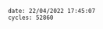 

                date: 22/04/2022 17:45:07
                cycles: 52860

                         